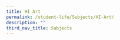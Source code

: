 ```yaml
---
title: HI Art
permalink: /student-life/Subjects/HI-Art/
description: ""
third_nav_title: Subjects
---
```


